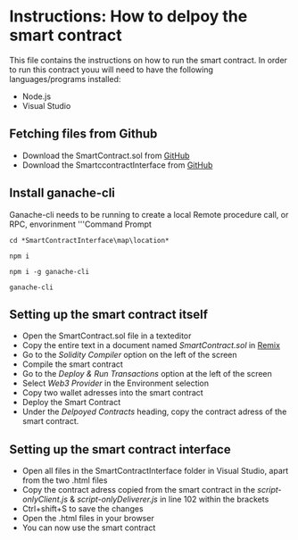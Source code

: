 # Instructions: How to delpoy the smart contract
This file contains the instructions on how to run the smart contract. In order to run this contract youu will need to have the following languages/programs installed:

* Node.js
* Visual Studio


## Fetching files from Github
* Download the SmartContract.sol from [GitHub](https://github.com/cherrytwist/Server.Identity/tree/hhs-assignment/Smartcontract)
* Download the SmartccontractInterface from [GitHub](https://github.com/cherrytwist/Server.Identity/tree/hhs-assignment) 

## Install ganache-cli
Ganache-cli needs to be running to create a local Remote procedure call, or RPC, envorinment
'''Command Prompt
    
    cd *SmartContractInterface\map\location*

    npm i

    npm i -g ganache-cli

    ganache-cli

## Setting up the smart contract itself
* Open the SmartContract.sol file in a texteditor
* Copy the entire text in a document named *SmartContract.sol* in [Remix](https://remix.ethereum.org/)
* Go to the *Solidity Compiler* option on the left of the screen
* Compile the smart contract
* Go to the *Deploy & Run Transactions* option at the left of the screen
* Select *Web3 Provider* in the Environment selection
* Copy two wallet adresses into the smart contract
* Deploy the Smart Contract
* Under the *Delpoyed Contracts* heading, copy the contract adress of the smart contract.


## Setting up the smart contract interface
* Open all files in the SmartContractInterface folder in Visual Studio, apart from the two .html files
* Copy the contract adress copied from the smart contract in the *script-onlyClient.js* & *script-onlyDeliverer.js* in line 102 within the brackets
* Ctrl+shift+S to save the changes
* Open the .html files in your browser
* You can now use the smart contract


















